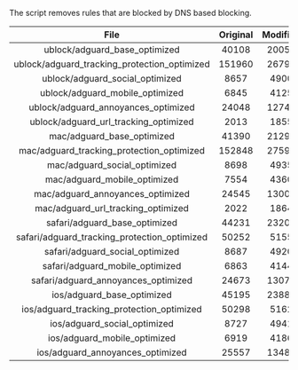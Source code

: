 The script removes rules that are blocked by DNS based blocking.


| File | Original | Modified |
|:----:|:-----:|:-----:|
| ublock/adguard_base_optimized | 40108 | 20055 |
| ublock/adguard_tracking_protection_optimized | 151960 | 26793 |
| ublock/adguard_social_optimized | 8657 | 4900 |
| ublock/adguard_mobile_optimized | 6845 | 4125 |
| ublock/adguard_annoyances_optimized | 24048 | 12748 |
| ublock/adguard_url_tracking_optimized | 2013 | 1855 |
| mac/adguard_base_optimized | 41390 | 21297 |
| mac/adguard_tracking_protection_optimized | 152848 | 27598 |
| mac/adguard_social_optimized | 8698 | 4935 |
| mac/adguard_mobile_optimized | 7554 | 4360 |
| mac/adguard_annoyances_optimized | 24545 | 13002 |
| mac/adguard_url_tracking_optimized | 2022 | 1864 |
| safari/adguard_base_optimized | 44231 | 23202 |
| safari/adguard_tracking_protection_optimized | 50252 | 5155 |
| safari/adguard_social_optimized | 8687 | 4920 |
| safari/adguard_mobile_optimized | 6863 | 4144 |
| safari/adguard_annoyances_optimized | 24673 | 13075 |
| ios/adguard_base_optimized | 45195 | 23888 |
| ios/adguard_tracking_protection_optimized | 50298 | 5162 |
| ios/adguard_social_optimized | 8727 | 4941 |
| ios/adguard_mobile_optimized | 6919 | 4186 |
| ios/adguard_annoyances_optimized | 25557 | 13480 |